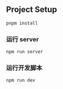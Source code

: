 ## Project Setup

```sh
pnpm install
```

### 运行 server

```sh
npm run server
```

### 运行开发脚本

```sh
npm run dev
```
